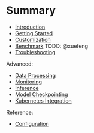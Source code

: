 # Summary

* [Introduction](./introduction.md)
* [Getting Started](./installation/index.md)
* [Customization](./getting-started/index.md)
* [Benchmark](./benchmark/index.md)  TODO: @xuefeng
* [Troubleshooting](./troubleshooting/index.md)


Advanced: 
* [Data Processing](./data-processing/index.md)
* [Monitoring](./monitoring/index.md)
* [Inference](./inference/index.md)
* [Model Checkpointing](./model-checkpointing/index.md)
* [Kubernetes Integration](./kubernetes-integration/index.md)

Reference:

* [Configuration](./configuration/index.md)
